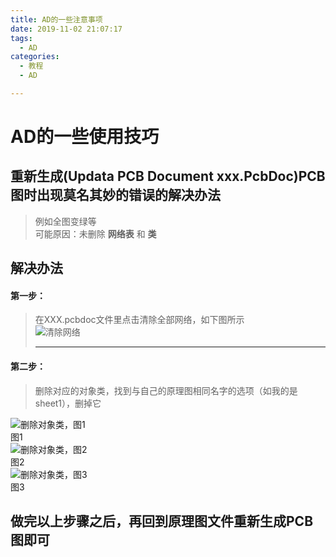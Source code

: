 ```yaml
---
title: AD的一些注意事项
date: 2019-11-02 21:07:17
tags: 
  - AD
categories: 
  - 教程
  - AD

---
```


# AD的一些使用技巧

## 重新生成(Updata PCB Document xxx.PcbDoc)PCB图时出现莫名其妙的错误的解决办法  

>例如全图变绿等  
>可能原因：未删除 **网络表** 和 **类**

## 解决办法  

#### 第一步：

>在XXX.pcbdoc文件里点击清除全部网络，如下图所示  
>![清除网络](https://cdn.jsdelivr.net/gh/vampire610/cdn@1.5/img/AD/clear.png)
>
>***

#### 第二步：

>删除对应的对象类，找到与自己的原理图相同名字的选项（如我的是sheet1），删掉它

![删除对象类，图1](https://cdn.jsdelivr.net/gh/vampire610/cdn@1.5/img/AD/sheet.png)  
图1  
![删除对象类，图2](https://cdn.jsdelivr.net/gh/vampire610/cdn@1.5/img/AD/sheet1.png)  
图2  
![删除对象类，图3](https://cdn.jsdelivr.net/gh/vampire610/cdn@1.5/img/AD/sheet2.png)  
图3  

## 做完以上步骤之后，再回到原理图文件重新生成PCB图即可